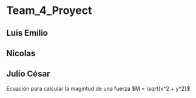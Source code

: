 # Team_4_Proyect


## Luis Emilio


## Nicolas


## Julio César

Ecuación para calcular la magintud de una fuerza
$M = \sqrt{x^2 + y^2}$
